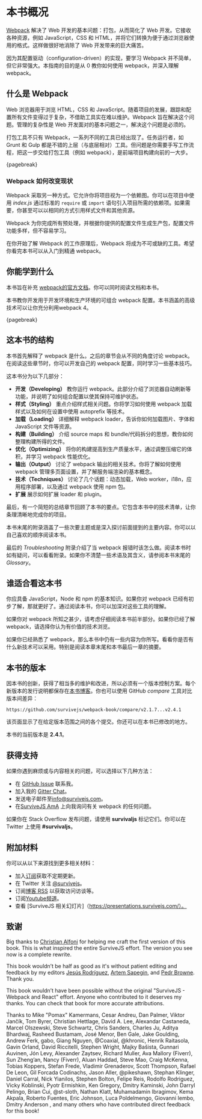 # 本书概况

[Webpack](https://webpack.js.org/) 解决了 Web 开发的基本问题：打包，从而简化了 Web 开发。它接收各种资源，例如 JavaScript，CSS 和 HTML，并将它们转换为便于通过浏览器使用的格式。这样做很好地消除了 Web 开发带来的巨大痛苦。

因为其配置驱动（configuration-driven）的实现，要学习 Webpack 并不简单，但它非常强大。本指南的目的是从 0 教你如何使用 webpack，并深入理解 webpack。

## 什么是 Webpack

Web 浏览器用于浏览 HTML，CSS 和 JavaScript。随着项目的发展，跟踪和配置所有文件变得过于复杂，不借助工具实在难以维护。Webpack 旨在解决这个问题。管理的复杂性是 Web 开发面对的基本问题之一，解决这个问题是必须的。

打包工具不只有 Webpack，一系列不同的工具已经出现了。任务运行者，如 Grunt 和 Gulp 都是不错的上层（与底层相对）工具。但问题是你需要手写工作流程，把这一步交给打包工具（例如 webpack），是前端项目构建向前的一大步。

{pagebreak}

### Webpack 如何改变现状

Webpack 采取另一种方式。它允许你将项目视为一个依赖图。你可以在项目中使用 *index.js* 通过标准的 `require` 或 `import` 语句引入项目所需的依赖项。如果需要，你甚至可以以相同的方式引用样式文件和其他资源。

Webpack 为你完成所有预处理，并根据你提供的配置文件生成生产包，配置文件功能多样，但不容易学习。

在你开始了解 Webpack 的工作原理后，Webpack 将成为不可或缺的工具。希望你看完本书可以从入门到精通 webpack。

## 你能学到什么

本书旨在补充 [webpack的官方文档](https://webpack.js.org/)。你可以同时阅读文档和本书。

本书教你开发用于开发环境和生产环境的可组合 webpack 配置。本书涵盖的高级技术可以让你充分利用webpack 4。

{pagebreak}

## 这本书的结构

本书首先解释了 webpack 是什么。之后的章节会从不同的角度讨论 webpack。在阅读这些章节时，你可以开发自己的 webpack 配置，同时学习一些基本技巧。

这本书分为以下几部分：

* **开发（Developing）** 教你运行 webpack。此部分介绍了浏览器自动刷新等功能，并说明了如何组合配置以使其保持可维护状态。
* **样式（Styling）** 重点介绍样式相关问题。你将学习如何使用 webpack 加载样式以及如何在设置中使用 autoprefix 等技术。
* **加载（Loading）** 详细解释 webpack loader，告诉你如何加载图片、字体和 JavaScript 文件等资源。
* **构建（Building）** 介绍 source maps 和 bundle/代码拆分的思想，教你如何整理构建所得的文件。
* **优化（Optimizing）** 将你的构建提高到生产质量水平，通过调整压缩它的体积，并学习 webpack 性能优化。
* **输出（Output）** 讨论了 webpack 输出的相关技术。你将了解如何使用 webpack 管理多页面设置，并了解服务端渲染的基本概念。
* **技术（Techniques）** 讨论了几个话题：动态加载，Web worker，i18n，应用程序部署，以及通过 webpack 使用 npm 包。
* **扩展** 展示如何扩展 loader 和 plugin。

最后，有一个简短的总结章节回顾了本书的要点。它包含本书中的技术清单，让你条理清晰地完成你的项目。

本书末尾的附录涵盖了一些次要主题或是深入探讨前面提到的主要内容。你可以以自己喜欢的顺序阅读本书。

最后的 *Troubleshooting* 附录介绍了当 webpack 报错时该怎么做。阅读本书时如有疑问，可以看看附录。如果你不清楚一些术语及其含义，请参阅本书末尾的 *Glossary*。

## 谁适合看这本书

你应具备 JavaScript，Node 和 npm 的基本知识。如果你对 webpack 已经有初步了解，那就更好了。通过阅读本书，你可以加深对这些工具的理解。

如果你对 webpack 所知之甚少，请考虑仔细阅读本书前半部分。如果你已经了解 webpack，请选择你认为有价值的技术浏览。

如果你已经熟悉了 webpack，那么本书中仍有一些内容为你所写。看看你是否有什么新技术可以采用。特别是阅读本章末尾和本书最后一章的摘要。

## 本书的版本

因本书的创新，获得了相当多的维护和改进，所以必须有一个版本控制方案。每个新版本的发行说明都保存在[本书博客](https://survivejs.com/blog/)。你也可以使用 GitHub *compare* 工具对比版本间差异：

```
https://github.com/survivejs/webpack-book/compare/v2.1.7...v2.4.1
```

该页面显示了在给定版本范围之间的各个提交。你还可以在本书已修改的地方。

本书的当前版本是 **2.4.1**。

## 获得支持

如果你遇到麻烦或与内容相关的问题，可以选择以下几种方法：

* 在 [GitHub Issue](https://github.com/survivejs/webpack-book/issues) 联系我。
* 加入我的 [Gitter Chat](https://gitter.im/survivejs/webpack)。
* 发送电子邮件至[info@survivejs.com](mailto:info@survivejs.com)。
* 在[SurviveJS AmA](https://github.com/survivejs/ama/issues) 上向我询问有关 webpack 的任何问题。

如果你在 Stack Overflow 发布问题，请使用 **survivaljs** 标记它们。你可以在 Twitter 上使用 **#survivaljs**。

## 附加材料

你可以从以下来源找到更多相关材料：

* 加入[订阅](https://eepurl.com/bth1v5)获取不定期更新。
* 在 Twitter 关注 [@survivejs](https://twitter.com/survivejs)。
* 订阅[博客 RSS](https://survivejs.com/atom.xml) 以获取访问访谈等。
* 订阅[Youtube频道](https://www.youtube.com/channel/UCvUR-BJcbrhmRQZEEr4_bnw)。
* 查看 [SurviveJS 相关幻灯片]（https://presentations.survivejs.com/）。

## 致谢

Big thanks to [Christian Alfoni](http://www.christianalfoni.com/) for helping me craft the first version of this book. This is what inspired the entire SurviveJS effort. The version you see now is a complete rewrite.

This book wouldn’t be half as good as it's without patient editing and feedback by my editors [Jesús Rodríguez](https://github.com/Foxandxss), [Artem Sapegin](https://github.com/sapegin), and [Pedr Browne](https://github.com/Undistraction). Thank you.

This book wouldn’t have been possible without the original "SurviveJS - Webpack and React" effort. Anyone who contributed to it deserves my thanks. You can check that book for more accurate attributions.

Thanks to Mike "Pomax" Kamermans, Cesar Andreu, Dan Palmer, Viktor Jančík, Tom Byrer, Christian Hettlage, David A. Lee, Alexandar Castaneda, Marcel Olszewski, Steve Schwartz, Chris Sanders, Charles Ju, Aditya Bhardwaj, Rasheed Bustamam, José Menor, Ben Gale, Jake Goulding, Andrew Ferk, gabo, Giang Nguyen, @Coaxial, @khronic, Henrik Raitasola, Gavin Orland, David Riccitelli, Stephen Wright, Majky Bašista, Gunnari Auvinen, Jón Levy, Alexander Zaytsev, Richard Muller, Ava Mallory (Fiverr), Sun Zheng’an, Nancy (Fiverr), Aluan Haddad, Steve Mao, Craig McKenna, Tobias Koppers, Stefan Frede, Vladimir Grenaderov, Scott Thompson, Rafael De Leon, Gil Forcada Codinachs, Jason Aller, @pikeshawn, Stephan Klinger, Daniel Carral, Nick Yianilos, Stephen Bolton, Felipe Reis, Rodolfo Rodriguez, Vicky Koblinski, Pyotr Ermishkin, Ken Gregory, Dmitry Kaminski, John Darryl Pelingo, Brian Cui, @st-sloth, Nathan Klatt, Muhamadamin Ibragimov, Kema Akpala, Roberto Fuentes, Eric Johnson, Luca Poldelmengo, Giovanni Iembo, Dmitry Anderson , and many others who have contributed direct feedback for this book!

